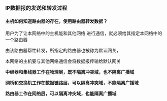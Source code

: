 ### IP数据报的发送和转发过程

#### 主机如何知道路由器的存在，使用路由器转发数据？

用户为了让本网络中的主机能和其他网络 进行通信，就必须给其指定本网络中的一个路由器

由该路由器帮忙转发，所指定的路由器也被称为默认网关，

本网络的主机要与其他网络通信会将数据报传输给默认网关



**中继器和集线器工作在物理层，既不隔离冲突域，也不隔离广播域**

**网桥和交换机工作在数据链路层，可以隔离冲突域，不能隔离广播域**

**路由器工作在网络层，可以隔离冲突域，也能隔离广播域**



